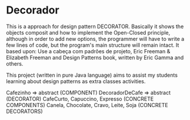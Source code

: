 # Decorador
This is a approach for design pattern DECORATOR.
Basically it shows the objects composit and how to implement the Open-Closed principle, 
although in order to add new options, the programmer will have to write a few lines of code,
but the program's main structure will remain intact.
It based upon: Use a cabeça com padrões de projeto, Eric Freeman & Elizabeth Freeman and
Design Patterns book, written by Eric Gamma and others.

This project (written in pure Java language) aims to assist my students learning about design patterns as extra classes activities.            
                         
Cafezinho => abstract (COMPONENT)
DecoradorDeCafe => abstract (DECORATOR)
CafeCurto, Capuccino, Expresso (CONCRETE COMPONENTS)
Canela, Chocolate, Cravo, Leite, Soja (CONCRETE DECORATORS)

